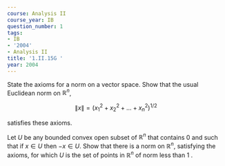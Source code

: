 ```yaml
---
course: Analysis II
course_year: IB
question_number: 1
tags:
- IB
- '2004'
- Analysis II
title: '1.II.15G '
year: 2004
---
```



State the axioms for a norm on a vector space. Show that the usual Euclidean norm on $\mathbb{R}^{n}$,

$$\|x\|=\left(x_{1}^{2}+x_{2}^{2}+\ldots+x_{n}^{2}\right)^{1 / 2}$$

satisfies these axioms.

Let $U$ be any bounded convex open subset of $\mathbb{R}^{n}$ that contains 0 and such that if $x \in U$ then $-x \in U$. Show that there is a norm on $\mathbb{R}^{n}$, satisfying the axioms, for which $U$ is the set of points in $\mathbb{R}^{n}$ of norm less than 1 .